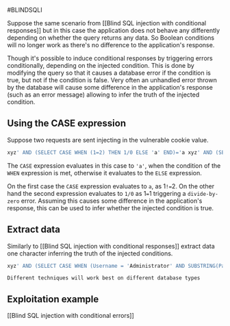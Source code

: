 #BLINDSQLI 

Suppose the same scenario from [[Blind SQL injection with conditional responses]] but in this case the application does not behave any differently depending on whether the query returns any data. So Boolean conditions will no longer work as there's no difference to the application's response.

Though it's possible to induce conditional responses by triggering errors conditionally, depending on the injected condition. This is done by modifying the query so that it causes a database error if the condition is true, but not if the condition is false. Very often an unhandled error thrown by the database will cause some difference in the application's response (such as an error message) allowing to infer the truth of the injected condition.

## Using the CASE expression

Suppose two requests are sent injecting in the vulnerable cookie value.

```SQL
xyz' AND (SELECT CASE WHEN (1=2) THEN 1/0 ELSE 'a' END)='a xyz' AND (SELECT CASE WHEN (1=1) THEN 1/0 ELSE 'a' END)='a
```

The `CASE` expression evaluates in this case to `'a'`, when the condition of the `WHEN` expression is met, otherwise it evaluates to the `ELSE` expression. 

On the first case the `CASE` expression evaluates to `a`, as 1`!=`2. On the other hand the second expression evaluates to `1/0` as 1`=`1 triggering a `divide-by-zero` error. Assuming this causes some difference in the application's response, this can be used to infer whether the injected condition is true.

## Extract data

Similarly to [[Blind SQL injection with conditional responses]] extract data one character inferring the truth of the injected conditions.

```SQL
xyz' AND (SELECT CASE WHEN (Username = 'Administrator' AND SUBSTRING(Password, 1, 1) > 'm') THEN 1/0 ELSE 'a' END FROM Users)='a
```

	Different techniques will work best on different database types

## Exploitation example

[[Blind SQL injection with conditional errors]]






